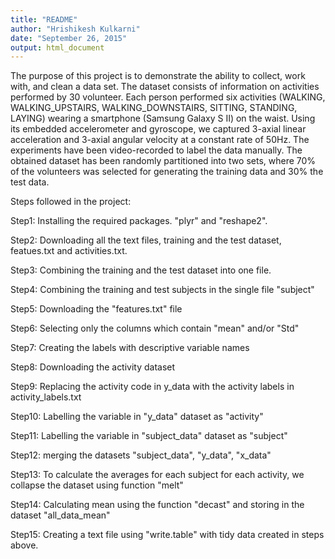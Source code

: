 ```yaml
---
title: "README"
author: "Hrishikesh Kulkarni"
date: "September 26, 2015"
output: html_document
---
```


The purpose of this project is to demonstrate the ability to collect, work with, and clean a data set. The dataset consists of information on activities performed by 30 volunteer. Each person performed six activities (WALKING, WALKING_UPSTAIRS, WALKING_DOWNSTAIRS, SITTING, STANDING, LAYING) wearing a smartphone (Samsung Galaxy S II) on the waist. Using its embedded accelerometer and gyroscope, we captured 3-axial linear acceleration and 3-axial angular velocity at a constant rate of 50Hz. The experiments have been video-recorded to label the data manually. The obtained dataset has been randomly partitioned into two sets, where 70% of the volunteers was selected for generating the training data and 30% the test data. 

Steps followed in the project:

Step1: Installing the required packages. "plyr" and "reshape2".

Step2: Downloading all the text files, training and the test dataset, featues.txt and activities.txt.

Step3: Combining the training and the test dataset into one file.

Step4: Combining the training and test subjects in the single file "subject"

Step5: Downloading the "features.txt" file

Step6: Selecting only the columns which contain "mean" and/or "Std"

Step7: Creating the labels with descriptive variable names

Step8: Downloading the activity dataset

Step9: Replacing the activity code in y_data with the activity labels in activity_labels.txt

Step10: Labelling the variable in "y_data" dataset as "activity"

Step11: Labelling the variable in "subject_data" dataset as "subject"

Step12: merging the datasets "subject_data", "y_data", "x_data"

Step13: To calculate the averages for each subject for each activity, we collapse the dataset using function "melt"

Step14: Calculating mean using the function "decast" and storing in the dataset "all_data_mean"

Step15: Creating a text file using "write.table" with tidy data created in steps above.
